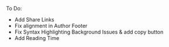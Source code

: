 To Do:

- Add Share Links
- Fix alignment in Author Footer
- Fix Syntax Highlighting Background Issues & add copy button
- Add Reading Time
